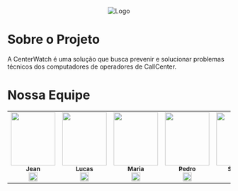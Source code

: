 <p align="center">
  <img src="https://i.imgur.com/RjhX0a9.png" alt="Logo">
</p>
<h1>Sobre o Projeto</h1> 
<span>A CenterWatch é uma solução que busca prevenir e solucionar problemas técnicos dos computadores de operadores de CallCenter.</span>

<h1>Nossa Equipe</h1> 
<table>
  
<td  align="center"><a href= "https://github.com/jean-rocha-santos"><img src="https://i.imgur.com/85JaScV.png" border-radius="50%"; height="120px"; width="100px;"/><br/><sub><b> Jean </b></sub></a><br /><a href="https://github.com/jean-rocha-santos" ><img  src="https://cdn.jsdelivr.net/gh/devicons/devicon/icons/github/github-original.svg"  width="20"/></a>
</td>

<td  align="center"><a  href= "https://github.com/Lucas-Oristanio" ><img src="https://i.imgur.com/kn7mFP6.png"  border-radius="50%"; height="120px"; width="100px;"/><br/><sub><b> Lucas </b></sub></a><br /><a  href="https://github.com/Lucas-Oristanio" ><img  src="https://cdn.jsdelivr.net/gh/devicons/devicon/icons/github/github-original.svg"  width="20"/></a>
</td>


<td  align="center"><a  href="https://github.com/eduardaguardiao" ><img src="https://i.imgur.com/eYYgy84.png" border-radius="50%"; height="120px"; width="100px;"/><br/><sub><b> Maria </b></sub></a><br /><a  href="https://github.com/eduardaguardiao" ><img  src="https://cdn.jsdelivr.net/gh/devicons/devicon/icons/github/github-original.svg"  width="20"/></a>
</td>


<td  align="center"><a  href="https://github.com/scortuzzi" ><img src="https://i.imgur.com/ocjmBsl.png" border-radius="50%";  height="120px"; width="100px;"/><br/><sub><b> Pedro </b></sub></a><br /><a  href="https://github.com/scortuzzi" ><img  src="https://cdn.jsdelivr.net/gh/devicons/devicon/icons/github/github-original.svg"  width="20"/></a>
</td>


<td  align="center"><a  href="https://github.com/SamueuOliveira" ><img  src="https://i.imgur.com/0a989sA.png" border-radius="50%";  height="120px"; width="100px;"/><br/><sub><b> Samuel </b></sub></a><br /><a  href="https://github.com/SamueuOliveira" ><img  src="https://cdn.jsdelivr.net/gh/devicons/devicon/icons/github/github-original.svg"  width="20"/></a>
</td>


<td  align="center"><a  href="https://github.com/vinilope" ><img src="https://i.imgur.com/sOeZBBa.png" border-radius="50%"; height="120px"; width="100px;"/><br/><sub><b> Vinicius </b></sub></a><br /><a  href="https://github.com/vinilope" ><img  src="https://cdn.jsdelivr.net/gh/devicons/devicon/icons/github/github-original.svg"  width="20"/></a>
</td>

</table>
